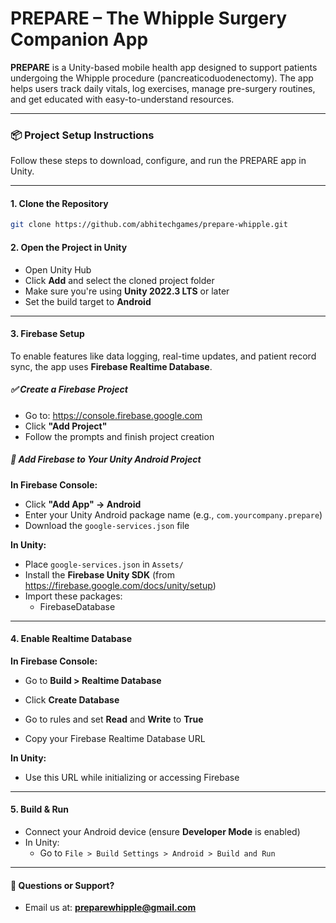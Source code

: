 # PREPARE – The Whipple Surgery Companion App

**PREPARE** is a Unity-based mobile health app designed to support patients undergoing the Whipple procedure (pancreaticoduodenectomy). The app helps users track daily vitals, log exercises, manage pre-surgery routines, and get educated with easy-to-understand resources.



---

### 📦 Project Setup Instructions

Follow these steps to download, configure, and run the PREPARE app in Unity.

---


#### 1. Clone the Repository

```bash
git clone https://github.com/abhitechgames/prepare-whipple.git
```

#### 2. Open the Project in Unity

- Open Unity Hub
- Click **Add** and select the cloned project folder
- Make sure you're using **Unity 2022.3 LTS** or later
- Set the build target to **Android**

---

#### 3. Firebase Setup

To enable features like data logging, real-time updates, and patient record sync, the app uses **Firebase Realtime Database**.

##### ✅ Create a Firebase Project

- Go to: https://console.firebase.google.com
- Click **"Add Project"**
- Follow the prompts and finish project creation

##### 🔧 Add Firebase to Your Unity Android Project

**In Firebase Console:**
- Click **"Add App" → Android**
- Enter your Unity Android package name (e.g., `com.yourcompany.prepare`)
- Download the `google-services.json` file

**In Unity:**
- Place `google-services.json` in `Assets/`
- Install the **Firebase Unity SDK** (from https://firebase.google.com/docs/unity/setup)
- Import these packages:
  - FirebaseDatabase

---

#### 4. Enable Realtime Database

**In Firebase Console:**
- Go to **Build > Realtime Database**
- Click **Create Database**
- Go to rules and set **Read** and **Write** to **True**

- Copy your Firebase Realtime Database URL

**In Unity:**
- Use this URL while initializing or accessing Firebase

---

#### 5. Build & Run

- Connect your Android device (ensure **Developer Mode** is enabled)
- In Unity:
  - Go to `File > Build Settings > Android > Build and Run`

---

#### 📩 Questions or Support?

- Email us at: **preparewhipple@gmail.com**

